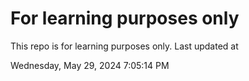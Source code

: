 # For learning purposes only
This repo is for learning purposes only.
Last updated at

Wednesday, May 29, 2024 7:05:14 PM


